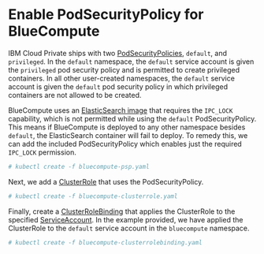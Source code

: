 # Enable PodSecurityPolicy for BlueCompute

IBM Cloud Private ships with two [PodSecurityPolicies](https://kubernetes.io/docs/concepts/policy/pod-security-policy/), `default`, and `privileged`.  In the `default` namespace, the `default` service account is given the `privileged` pod security policy and is permitted to create privileged containers.  In all other user-created namespaces, the `default` service account is given the `default` pod security policy in which privileged containers are not allowed to be created.

BlueCompute uses an [ElasticSearch image](https://github.com/pires/kubernetes-elasticsearch-cluster) that requires the `IPC_LOCK` capability, which is not permitted while using the `default` PodSecurityPolicy.  This means if BlueCompute is deployed to any other namespace besides `default`, the ElasticSearch container will fail to deploy.  To remedy this, we can add the included PodSecurityPolicy which enables just the required `IPC_LOCK` permission.

```bash
# kubectl create -f bluecompute-psp.yaml
```

Next, we add a [ClusterRole](https://kubernetes.io/docs/admin/authorization/rbac/#role-and-clusterrole) that uses the PodSecurityPolicy.

```bash
# kubectl create -f bluecompute-clusterrole.yaml
```

Finally, create a [ClusterRoleBinding](https://kubernetes.io/docs/admin/authorization/rbac/#rolebinding-and-clusterrolebinding) that applies the ClusterRole to the specified [ServiceAccount](https://kubernetes.io/docs/admin/service-accounts-admin/).  In the example provided, we have applied the ClusterRole to the `default` service account in the `bluecompute` namespace.

```bash
# kubectl create -f bluecompute-clusterrolebinding.yaml
```

